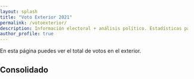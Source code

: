 ```yaml
---
layout: splash
title: "Voto Exterior 2021"
permalink: /votoexterior/
description: Información electoral + análisis político. Estadísticas parciales de voto en el exterior
author_profile: true
---
```


En esta página puedes ver el total de votos en el exterior.
## Consolidado




<!DOCTYPE html PUBLIC "-//W3C//DTD XHTML 1.0 Transitional//EN" "http://www.w3.org/TR/xhtml1/DTD/xhtml1-transitional.dtd">
<html xmlns="http://www.w3.org/1999/xhtml">
    <head>
        <title>Voto Exterior</title>
        <style type="text/css">
            body, html
            {
                margin: 0; padding: 0; height: 90%; overflow: hidden;
            }

            #content
            {
                position:absolute; left: 0; right: 0; bottom: 0; top: 5px;
            }
        </style>
    </head>
    <body>
        <div id="content">
        <iframe width="100%" height="100%" frameborder="0" src="https://docs.google.com/spreadsheets/d/e/2PACX-1vT0Z9MXi7G5YFcb-Q_Q8b3afMIQAZm82dQv23rqMiKcsVu3Bw0CTv-oh1MlFQAe3e9cnQULSBDfkjoX/pubhtml?gid=0&amp;single=true&amp;widget=true&amp;headers=false"></iframe>
        </div>
    </body>
</html>
